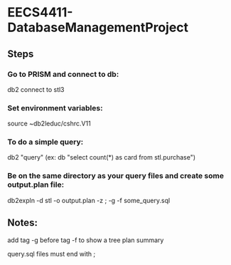 # EECS4411-DatabaseManagementProject

## Steps

### Go to PRISM and connect to db:
db2 connect to stl3

### Set environment variables:
source ~db2leduc/cshrc.V11

### To do a simple query:
db2 "query"  (ex: db "select count(*) as card from stl.purchase")

### Be on the same directory as your query files and create some output.plan file:
db2expln -d stl -o output.plan -z \; -g -f some_query.sql

## Notes:

add tag -g before tag -f to show a tree plan summary

query.sql files must end with ;

